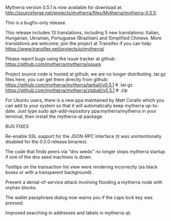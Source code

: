 Mytherra version 0.5.1 is now available for download at:
http://sourceforge.net/projects/mytherra/files/Mytherra/mytherra-0.5.1/

This is a bugfix-only release.

This release includes 13 translations, including 5 new translations:
Italian, Hungarian, Ukranian, Portuguese (Brazilian) and Simplified Chinese.
More translations are welcome; join the project at Transifex if you can help:
https://www.transifex.net/projects/p/mytherra/

Please report bugs using the issue tracker at github:
https://github.com/mytherra/mytherra/issues

Project source code is hosted at github; we are no longer
distributing .tar.gz files here, you can get them
directly from github:
https://github.com/mytherra/mytherra/tarball/v0.5.1  # .tar.gz
https://github.com/mytherra/mytherra/zipball/v0.5.1  # .zip

For Ubuntu users, there is a new ppa maintained by Matt Corallo which
you can add to your system so that it will automatically keep
mytherra up-to-date.  Just type
sudo apt-add-repository ppa:mytherra/mytherra
in your terminal, then install the mytherra-qt package.


BUG FIXES

Re-enable SSL support for the JSON-RPC interface (it was unintentionally
disabled for the 0.5.0 release binaries).

The code that finds peers via "dns seeds" no longer stops mytherra startup
if one of the dns seed machines is down.

Tooltips on the transaction list view were rendering incorrectly (as black boxes
or with a transparent background).

Prevent a denial-of-service attack involving flooding a mytherra node with
orphan blocks.

The wallet passphrase dialog now warns you if the caps lock key was pressed.

Improved searching in addresses and labels in mytherra-qt.

